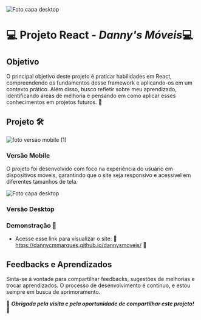 ![Foto capa desktop](https://github.com/DannyCMMarques/DannyLojaMoveis-React/assets/147952313/b6e2ea23-1dab-4b93-b4ab-dd8b2267a451)

# 💻 Projeto React - ***Danny's Móveis***💻



 ## Objetivo

O principal objetivo deste projeto é praticar habilidades em React, compreendendo os fundamentos desse framework e aplicando-os em um contexto prático. Além disso, busco refletir sobre meu aprendizado, identificando áreas de melhoria e pensando em como aplicar esses conhecimentos em projetos futuros. 🎯

## Projeto 🛠️

![foto versao mobile (1)](https://github.com/DannyCMMarques/DannyLojaMoveis-React/assets/147952313/77b6e254-7b0b-476b-a35f-d9768c034883)


### Versão Mobile
O projeto foi desenvolvido com foco na experiência do usuário em dispositivos móveis, garantindo que o site seja responsivo e acessível em diferentes tamanhos de tela.

![Foto capa desktop](https://github.com/DannyCMMarques/DannyLojaMoveis-React/assets/147952313/2373d14c-4d18-4814-87c9-302723415f1f)


### Versão Desktop

  ### Demonstração 📱
* Acesse esse link para visualizar o site:
🌠 https://dannycmmarques.github.io/dannysmoveis/ 🌠

## Feedbacks e Aprendizados
Sinta-se à vontade para compartilhar feedbacks, sugestões de melhorias e trocar aprendizados. O processo de desenvolvimento é contínuo, e estou sempre em busca de aprimoramento.

🤍 ***Obrigada pela visita e pela oportunidade de compartilhar este projeto!*** 🤍

